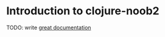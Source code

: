 # Introduction to clojure-noob2

TODO: write [great documentation](http://jacobian.org/writing/what-to-write/)
